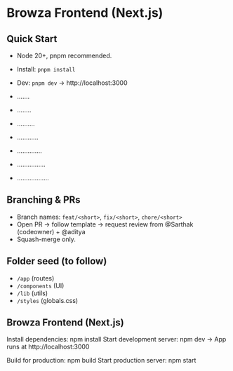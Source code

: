 # Browza Frontend (Next.js)

## Quick Start
- Node 20+, pnpm recommended.
- Install: `pnpm install`
- Dev: `pnpm dev` → http://localhost:3000

- .......
- ........
- ..........
- ............
- ..............
- ................
- ..................

## Branching & PRs
- Branch names: `feat/<short>`, `fix/<short>`, `chore/<short>`
- Open PR → follow template → request review from @Sarthak (codeowner) + @aditya
- Squash-merge only.

## Folder seed (to follow)
- `/app` (routes)
- `/components` (UI)
- `/lib` (utils)
- `/styles` (globals.css)

## Browza Frontend (Next.js)

Install dependencies:
npm install
Start development server:
npm dev
→ App runs at http://localhost:3000

Build for production:
npm build
Start production server:
npm start
